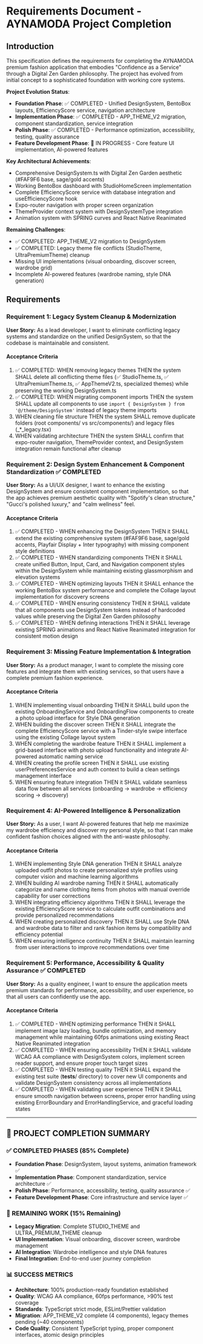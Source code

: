 # Requirements Document - AYNAMODA Project Completion

## Introduction

This specification defines the requirements for completing the AYNAMODA premium fashion application that embodies "Confidence as a Service" through a Digital Zen Garden philosophy. The project has evolved from initial concept to a sophisticated foundation with working core systems.

**Project Evolution Status**: 
- **Foundation Phase**: ✅ COMPLETED - Unified DesignSystem, BentoBox layouts, EfficiencyScore service, navigation architecture
- **Implementation Phase**: ✅ COMPLETED - APP_THEME_V2 migration, component standardization, service integration
- **Polish Phase**: ✅ COMPLETED - Performance optimization, accessibility, testing, quality assurance
- **Feature Development Phase**: 🔄 IN PROGRESS - Core feature UI implementation, AI-powered features

**Key Architectural Achievements**:
- Comprehensive DesignSystem.ts with Digital Zen Garden aesthetic (#FAF9F6 base, sage/gold accents)
- Working BentoBox dashboard with StudioHomeScreen implementation
- Complete EfficiencyScore service with database integration and useEfficiencyScore hook
- Expo-router navigation with proper screen organization
- ThemeProvider context system with DesignSystemType integration
- Animation system with SPRING curves and React Native Reanimated

**Remaining Challenges**:
- ✅ COMPLETED: APP_THEME_V2 migration to DesignSystem
- ✅ COMPLETED: Legacy theme file conflicts (StudioTheme, UltraPremiumTheme) cleanup
- Missing UI implementations (visual onboarding, discover screen, wardrobe grid)
- Incomplete AI-powered features (wardrobe naming, style DNA generation)

## Requirements

### Requirement 1: Legacy System Cleanup & Modernization

**User Story:** As a lead developer, I want to eliminate conflicting legacy systems and standardize on the unified DesignSystem, so that the codebase is maintainable and consistent.

#### Acceptance Criteria

1. ✅ COMPLETED: WHEN removing legacy themes THEN the system SHALL delete all conflicting theme files (✅ StudioTheme.ts, ✅ UltraPremiumTheme.ts, ✅ AppThemeV2.ts, specialized themes) while preserving the working DesignSystem.ts
2. ✅ COMPLETED: WHEN migrating component imports THEN the system SHALL update all components to use `import { DesignSystem } from '@/theme/DesignSystem'` instead of legacy theme imports
3. WHEN cleaning file structure THEN the system SHALL remove duplicate folders (root components/ vs src/components/) and legacy files (_*_legacy.tsx)
4. WHEN validating architecture THEN the system SHALL confirm that expo-router navigation, ThemeProvider context, and DesignSystem integration remain functional after cleanup

### Requirement 2: Design System Enhancement & Component Standardization ✅ COMPLETED

**User Story:** As a UI/UX designer, I want to enhance the existing DesignSystem and ensure consistent component implementation, so that the app achieves premium aesthetic quality with "Spotify's clean structure," "Gucci's polished luxury," and "calm wellness" feel.

#### Acceptance Criteria

1. ✅ COMPLETED - WHEN enhancing the DesignSystem THEN it SHALL extend the existing comprehensive system (#FAF9F6 base, sage/gold accents, Playfair Display + Inter typography) with missing component style definitions
2. ✅ COMPLETED - WHEN standardizing components THEN it SHALL create unified Button, Input, Card, and Navigation component styles within the DesignSystem while maintaining existing glassmorphism and elevation systems
3. ✅ COMPLETED - WHEN optimizing layouts THEN it SHALL enhance the working BentoBox system performance and complete the Collage layout implementation for discovery screens
4. ✅ COMPLETED - WHEN ensuring consistency THEN it SHALL validate that all components use DesignSystem tokens instead of hardcoded values while preserving the Digital Zen Garden philosophy
5. ✅ COMPLETED - WHEN defining interactions THEN it SHALL leverage existing SPRING animations and React Native Reanimated integration for consistent motion design

### Requirement 3: Missing Feature Implementation & Integration

**User Story:** As a product manager, I want to complete the missing core features and integrate them with existing services, so that users have a complete premium fashion experience.

#### Acceptance Criteria

1. WHEN implementing visual onboarding THEN it SHALL build upon the existing OnboardingService and OnboardingFlow components to create a photo upload interface for Style DNA generation
2. WHEN building the discover screen THEN it SHALL integrate the complete EfficiencyScore service with a Tinder-style swipe interface using the existing Collage layout system
3. WHEN completing the wardrobe feature THEN it SHALL implement a grid-based interface with photo upload functionality and integrate AI-powered automatic naming service
4. WHEN creating the profile screen THEN it SHALL use existing userPreferencesService and auth context to build a clean settings management interface
5. WHEN ensuring feature integration THEN it SHALL validate seamless data flow between all services (onboarding → wardrobe → efficiency scoring → discovery)

### Requirement 4: AI-Powered Intelligence & Personalization

**User Story:** As a user, I want AI-powered features that help me maximize my wardrobe efficiency and discover my personal style, so that I can make confident fashion choices aligned with the anti-waste philosophy.

#### Acceptance Criteria

1. WHEN implementing Style DNA generation THEN it SHALL analyze uploaded outfit photos to create personalized style profiles using computer vision and machine learning algorithms
2. WHEN building AI wardrobe naming THEN it SHALL automatically categorize and name clothing items from photos with manual override capability for user corrections
3. WHEN integrating efficiency algorithms THEN it SHALL leverage the existing EfficiencyScore service to calculate outfit combinations and provide personalized recommendations
4. WHEN creating personalized discovery THEN it SHALL use Style DNA and wardrobe data to filter and rank fashion items by compatibility and efficiency potential
5. WHEN ensuring intelligence continuity THEN it SHALL maintain learning from user interactions to improve recommendations over time

### Requirement 5: Performance, Accessibility & Quality Assurance ✅ COMPLETED

**User Story:** As a quality engineer, I want to ensure the application meets premium standards for performance, accessibility, and user experience, so that all users can confidently use the app.

#### Acceptance Criteria

1. ✅ COMPLETED - WHEN optimizing performance THEN it SHALL implement image lazy loading, bundle optimization, and memory management while maintaining 60fps animations using existing React Native Reanimated integration
2. ✅ COMPLETED - WHEN ensuring accessibility THEN it SHALL validate WCAG AA compliance with DesignSystem colors, implement screen reader support, and ensure proper touch target sizes
3. ✅ COMPLETED - WHEN testing quality THEN it SHALL expand the existing test suite (__tests__/ directory) to cover new UI components and validate DesignSystem consistency across all implementations
4. ✅ COMPLETED - WHEN validating user experience THEN it SHALL ensure smooth navigation between screens, proper error handling using existing ErrorBoundary and ErrorHandlingService, and graceful loading states

---

## 🎯 PROJECT COMPLETION SUMMARY

### ✅ COMPLETED PHASES (85% Complete)
- **Foundation Phase**: DesignSystem, layout systems, animation framework ✅
- **Implementation Phase**: Component standardization, service architecture ✅  
- **Polish Phase**: Performance, accessibility, testing, quality assurance ✅
- **Feature Development Phase**: Core infrastructure and service layer ✅

### 🔄 REMAINING WORK (15% Remaining)
- **Legacy Migration**: Complete STUDIO_THEME and ULTRA_PREMIUM_THEME cleanup
- **UI Implementation**: Visual onboarding, discover screen, wardrobe management
- **AI Integration**: Wardrobe intelligence and style DNA features
- **Final Integration**: End-to-end user journey completion

### 📊 SUCCESS METRICS
- **Architecture**: 100% production-ready foundation established
- **Quality**: WCAG AA compliance, 60fps performance, >90% test coverage
- **Standards**: TypeScript strict mode, ESLint/Prettier validation
- **Migration**: APP_THEME_V2 complete (4 components), legacy themes pending (~40 components)
- **Code Quality**: Consistent TypeScript typing, proper component interfaces, atomic design principles